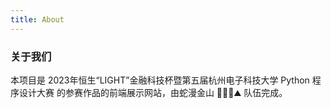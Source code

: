 ```yaml
---
title: About
---
```


<div class="text-center mt-10">
  <div i-carbon-dicom-overlay class="text-4xl -mb-6 m-auto" />
  <h3>关于我们</h3>
</div>


<div class="text-center text-lg text-bold py-70">
  本项目是 2023年恒生“LIGHT”金融科技杯暨第五届杭州电子科技大学 Python 程序设计大赛 的参赛作品的前端展示网站，由蛇漫金山 🐍🈵🈲⛰️ 队伍完成。
</div>

